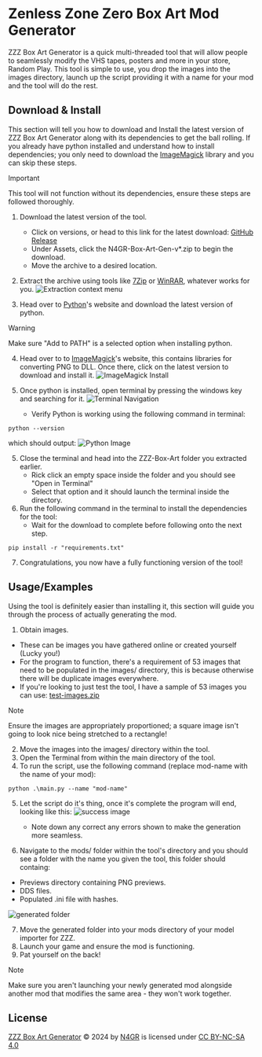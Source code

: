 # Zenless Zone Zero Box Art Mod Generator

ZZZ Box Art Generator is a quick multi-threaded tool that will allow people to seamlessly modify the VHS tapes, posters and more in your store, Random Play. This tool is simple to use, you drop the images into the images directory, launch up the script providing it with a name for your mod and the tool will do the rest.


## Download & Install

This section will tell you how to download and Install the latest version of ZZZ Box Art Generator along with its dependencies to get the ball rolling. If you already have python installed and understand how to install dependencies; you only need to download the [ImageMagick](https://imagemagick.org/script/download.php#windows) library and you can skip these steps.

> [!IMPORTANT]
> This tool will not function without its dependencies, ensure these steps are followed thoroughly.

1. Download the latest version of the tool.
    - Click on versions, or head to this link for the latest download: [GitHub Release](https://github.com/N4GR/ZZZ-Box-Art-Generator/releases/lates)
    - Under Assets, click the N4GR-Box-Art-Gen-v*.zip to begin the download.
    - Move the archive to a desired location.
2. Extract the archive using tools like [7Zip](https://www.7-zip.org/) or [WinRAR](https://www.win-rar.com), whatever works for you.
![Extraction context menu](https://i.imgur.com/lboVjhl.png)

3. Head over to [Python](https://www.python.org/downloads/)'s website and download the latest version of python.
> [!WARNING]
> Make sure "Add to PATH" is a selected option when installing python.
4. Head over to to [ImageMagick](https://imagemagick.org/script/download.php#windows)'s website, this contains libraries for converting PNG to DLL. Once there, click on the latest version to download and install it.
![ImageMagick Install](https://i.imgur.com/UeZvZOD.png)

4. Once python is installed, open terminal by pressing the windows key and searching for it.
![Terminal Navigation](https://i.imgur.com/pRSIbIg.png)
    - Verify Python is working using the following command in terminal:
```
python --version
```
which should output:
![Python Image](https://i.imgur.com/YeqxO7t.png)

5. Close the terminal and head into the ZZZ-Box-Art folder you extracted earlier.
    - Rick click an empty space inside the folder and you should see "Open in Terminal"
    - Select that option and it should launch the terminal inside the directory.
6. Run the following command in the terminal to install the dependencies for the tool:
    - Wait for the download to complete before following onto the next step.
```
pip install -r "requirements.txt"
```
7. Congratulations, you now have a fully functioning version of the tool!


## Usage/Examples

Using the tool is definitely easier than installing it, this section will guide you through the process of actually generating the mod.

1. Obtain images.
- These can be images you have gathered online or created yourself (Lucky you!)
- For the program to function, there's a requirement of 53 images that need to be populated in the images/ directory, this is because otherwise there will be duplicate images everywhere.
- If you're looking to just test the tool, I have a sample of 53 images you can use: [test-images.zip](https://github.com/N4GR/ZZZ-Box-Art-Generator/releases/download/v1/test-images.zip)
> [!NOTE]
> Ensure the images are appropriately proportioned; a square image isn't going to look nice being stretched to a rectangle!

2. Move the images into the images/ directory within the tool.
3. Open the Terminal from within the main directory of the tool.
4. To run the script, use the following command (replace mod-name with the name of your mod):
```
python .\main.py --name "mod-name"
```
5. Let the script do it's thing, once it's complete the program will end, looking like this:
![success image](https://i.imgur.com/PkhSuCG.png)
    - Note down any correct any errors shown to make the generation more seamless.

6. Navigate to the mods/ folder within the tool's directory and you should see a folder with the name you given the tool, this folder should containg:
- Previews directory containing PNG previews.
- DDS files.
- Populated .ini file with hashes.

![generated folder](https://i.imgur.com/wMNT7R3.png)

7. Move the generated folder into your mods directory of your model importer for ZZZ.
8. Launch your game and ensure the mod is functioning.
9. Pat yourself on the back!

> [!NOTE]
> Make sure you aren't launching your newly generated mod alongside another mod that modifies the same area - they won't work together.

## License

[ZZZ Box Art Generator](https://github.com/N4GR/ZZZ-Box-Art-Generator) © 2024 by [N4GR](https://github.com/N4GR) is licensed under [CC BY-NC-SA 4.0](https://creativecommons.org/licenses/by-nc-sa/4.0/)
